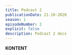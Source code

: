 ```yaml
---
title: Podcast 2
publicationDate: 21-10-2020
season: 1
episodeNumber: 2
explicit: false
description: Podcast 2 decs
---
```

**KONTENT**
